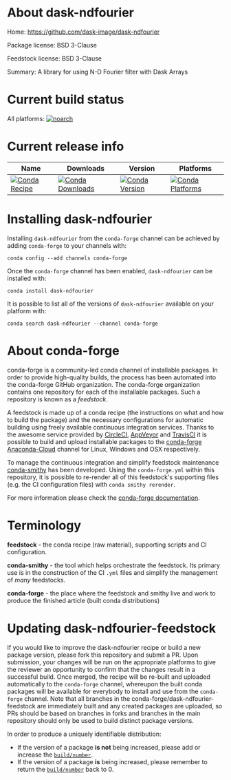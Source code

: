 About dask-ndfourier
====================

Home: https://github.com/dask-image/dask-ndfourier

Package license: BSD 3-Clause

Feedstock license: BSD 3-Clause

Summary: A library for using N-D Fourier filter with Dask Arrays



Current build status
====================

All platforms:
[![noarch](https://img.shields.io/circleci/project/github/conda-forge/dask-ndfourier-feedstock/master.svg?label=noarch)](https://circleci.com/gh/conda-forge/dask-ndfourier-feedstock)

Current release info
====================

| Name | Downloads | Version | Platforms |
| --- | --- | --- | --- |
| [![Conda Recipe](https://img.shields.io/badge/recipe-dask--ndfourier-green.svg)](https://anaconda.org/conda-forge/dask-ndfourier) | [![Conda Downloads](https://img.shields.io/conda/dn/conda-forge/dask-ndfourier.svg)](https://anaconda.org/conda-forge/dask-ndfourier) | [![Conda Version](https://img.shields.io/conda/vn/conda-forge/dask-ndfourier.svg)](https://anaconda.org/conda-forge/dask-ndfourier) | [![Conda Platforms](https://img.shields.io/conda/pn/conda-forge/dask-ndfourier.svg)](https://anaconda.org/conda-forge/dask-ndfourier) |

Installing dask-ndfourier
=========================

Installing `dask-ndfourier` from the `conda-forge` channel can be achieved by adding `conda-forge` to your channels with:

```
conda config --add channels conda-forge
```

Once the `conda-forge` channel has been enabled, `dask-ndfourier` can be installed with:

```
conda install dask-ndfourier
```

It is possible to list all of the versions of `dask-ndfourier` available on your platform with:

```
conda search dask-ndfourier --channel conda-forge
```


About conda-forge
=================

conda-forge is a community-led conda channel of installable packages.
In order to provide high-quality builds, the process has been automated into the
conda-forge GitHub organization. The conda-forge organization contains one repository
for each of the installable packages. Such a repository is known as a *feedstock*.

A feedstock is made up of a conda recipe (the instructions on what and how to build
the package) and the necessary configurations for automatic building using freely
available continuous integration services. Thanks to the awesome service provided by
[CircleCI](https://circleci.com/), [AppVeyor](http://www.appveyor.com/)
and [TravisCI](https://travis-ci.org/) it is possible to build and upload installable
packages to the [conda-forge](https://anaconda.org/conda-forge)
[Anaconda-Cloud](http://docs.anaconda.org/) channel for Linux, Windows and OSX respectively.

To manage the continuous integration and simplify feedstock maintenance
[conda-smithy](http://github.com/conda-forge/conda-smithy) has been developed.
Using the ``conda-forge.yml`` within this repository, it is possible to re-render all of
this feedstock's supporting files (e.g. the CI configuration files) with ``conda smithy rerender``.

For more information please check the [conda-forge documentation](https://conda-forge.org/docs/).

Terminology
===========

**feedstock** - the conda recipe (raw material), supporting scripts and CI configuration.

**conda-smithy** - the tool which helps orchestrate the feedstock.
                   Its primary use is in the construction of the CI ``.yml`` files
                   and simplify the management of *many* feedstocks.

**conda-forge** - the place where the feedstock and smithy live and work to
                  produce the finished article (built conda distributions)


Updating dask-ndfourier-feedstock
=================================

If you would like to improve the dask-ndfourier recipe or build a new
package version, please fork this repository and submit a PR. Upon submission,
your changes will be run on the appropriate platforms to give the reviewer an
opportunity to confirm that the changes result in a successful build. Once
merged, the recipe will be re-built and uploaded automatically to the
`conda-forge` channel, whereupon the built conda packages will be available for
everybody to install and use from the `conda-forge` channel.
Note that all branches in the conda-forge/dask-ndfourier-feedstock are
immediately built and any created packages are uploaded, so PRs should be based
on branches in forks and branches in the main repository should only be used to
build distinct package versions.

In order to produce a uniquely identifiable distribution:
 * If the version of a package **is not** being increased, please add or increase
   the [``build/number``](http://conda.pydata.org/docs/building/meta-yaml.html#build-number-and-string).
 * If the version of a package **is** being increased, please remember to return
   the [``build/number``](http://conda.pydata.org/docs/building/meta-yaml.html#build-number-and-string)
   back to 0.